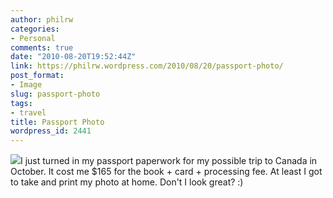 ```yaml
---
author: philrw
categories:
- Personal
comments: true
date: "2010-08-20T19:52:44Z"
link: https://philrw.wordpress.com/2010/08/20/passport-photo/
post_format:
- Image
slug: passport-photo
tags:
- travel
title: Passport Photo
wordpress_id: 2441
---
```


[![](/images/PassportPhotoCropped-150x150.jpg)](/images/passportphotocropped.jpg)I just turned in my passport paperwork for my possible trip to Canada in October. It cost me $165 for the book + card + processing fee. At least I got to take and print my photo at home. Don't I look great? :)
